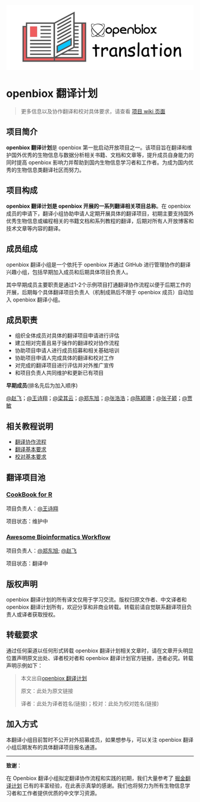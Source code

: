 ![](https://raw.githubusercontent.com/fei0810/image-host/master/img/20190610085244.jpg)

# openbiox 翻译计划

> 更多信息以及协作翻译和校对具体要求，请查看 [项目 wiki 页面](https://github.com/openbiox/openbiox-Translation/wiki)

## 项目简介

**openbiox 翻译计划**是 openbiox 第一批启动开放项目之一。该项目旨在翻译和维护国外优秀的生物信息与数据分析相关书籍、文档和文章等，提升成员自身能力的同时提高 openbiox 影响力并帮助到国内生物信息学习者和工作者。为成为国内优秀的生物信息类翻译社区而努力。

## 项目构成

**openbiox 翻译计划是 openbiox 开展的一系列翻译相关项目总称**。在 openbiox 成员的申请下，翻译小组协助申请人定期开展具体的翻译项目，初期主要支持国外优秀生物信息或编程相关的书籍文档和系列教程的翻译，后期对所有人开放博客和技术文章等内容的翻译。

## 成员组成

openbiox 翻译小组是一个依托于 openbiox 并通过 GitHub 进行管理协作的翻译兴趣小组，包括早期加入成员和后期具体项目负责人。

其中早期成员主要职责是通过1-2个示例项目打通翻译协作流程以便于后期工作的开展，后期每个具体翻译项目负责人（机制成熟后不限于 openbiox 成员）自动加入 openbiox 翻译小组。

## 成员职责

- 组织全体成员对具体的翻译项目申请进行评估
- 建立相对完善且易于操作的翻译校对协作流程
- 协助项目申请人进行成员招募和相关基础培训
- 协助项目申请人完成具体的翻译和校对工作
- 对完成的翻译项目进行评估并对外推广宣传
- 和项目负责人共同维护和更新已有项目

**早期成员**(排名先后为加入顺序)

[@赵飞](https://github.com/fei0810)；[@王诗翔](https://github.com/ShixiangWang)；[@梁其云](https://github.com/2015qyliang)；[@郑东旭](https://github.com/dongxuzheng)；[@张浩浩](https://github.com/hyacz)；[@陈颖珊](https://github.com/w1nsan)；[@张子颖](https://github.com/ZiyingZhang1)；[@贾敏](https://github.com/jiamin2010)

## 相关教程说明

- [翻译协作流程](https://github.com/openbiox/openbiox-Translation/wiki/%E7%BF%BB%E8%AF%91%E5%8D%8F%E4%BD%9C%E6%B5%81%E7%A8%8B-v1)
- [翻译基本要求](https://github.com/openbiox/openbiox-Translation/wiki/%E7%BF%BB%E8%AF%91%E5%9F%BA%E6%9C%AC%E8%A6%81%E6%B1%82-v1)
- [校对基本要求](https://github.com/openbiox/openbiox-Translation/wiki/%E6%A0%A1%E5%AF%B9%E5%9F%BA%E6%9C%AC%E8%A6%81%E6%B1%82-v1)

## 翻译项目池

### [CookBook for R](https://github.com/openbiox/Cookbook-for-R-Chinese)

项目负责人：[@王诗翔](https://github.com/ShixiangWang)

项目状态：维护中

### [Awesome Bioinformatics Workflow](https://github.com/openbiox/Awesome-Bioinformatics-Workflow-Chinese)

项目负责人：[@郑东旭](https://github.com/dongxuzheng); [@赵飞](https://github.com/fei0810)

项目状态：翻译中

## 版权声明

openbiox 翻译计划的所有译文仅用于学习交流。版权归原文作者、中文译者和 openbiox 翻译计划所有，欢迎分享和非商业转载。转载前请自觉联系翻译项目负责人或译者获取授权。

## 转载要求

通过任何渠道以任何形式转载 openbiox 翻译计划相关文章时，请在文章开头明显位置声明原文出处、译者校对者和 openbiox 翻译计划官方链接，违者必究。转载声明示例如下：

> 本文出自[openbiox 翻译计划](https://github.com/openbiox/openbiox-Translation)
>
> 原文：此处为原文链接
>
> 译者：此处为译者姓名(链接)；校对：此处为校对姓名(链接)

## 加入方式

本翻译小组目前暂时不公开对外招募成员，如果想参与，可以关注 openbiox 翻译小组后期发布的具体翻译项目报名通道。

---

**致谢**：

在 Openbiox 翻译小组拟定翻译协作流程和实践的初期，我们大量参考了 [掘金翻译计划](https://github.com/xitu/gold-miner) 已有的丰富经验，在此表示真挚的感谢。我们也将努力为所有生物信息学习者和工作者提供优质的中文学习资源。
